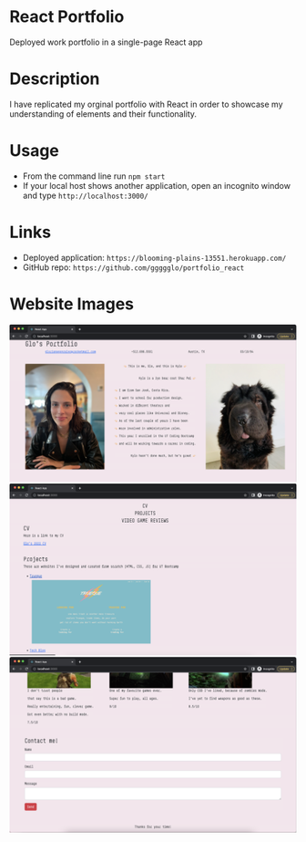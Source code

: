 # React Portfolio
Deployed work portfolio in a single-page React app

# Description
I have replicated my orginal portfolio with React in order to showcase my understanding of elements and their functionality. 

# Usage 
- From the command line run `npm start`
- If your local host shows another application, open an incognito window and type `http://localhost:3000/`

# Links
- Deployed application: `https://blooming-plains-13551.herokuapp.com/`
- GitHub repo: `https://github.com/ggggglo/portfolio_react`

# Website Images
![Site image 1](./src/images/1.png)
![Site image 2](./src/images/2.png)
![Site image 3](./src/images/3.png)